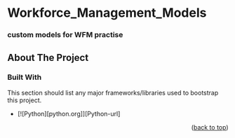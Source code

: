 # Workforce_Management_Models
### custom models for WFM practise

<!-- ABOUT THE PROJECT -->
## About The Project

### Built With

This section should list any major frameworks/libraries used to bootstrap this project. 

* [![Python][python.org]][Python-url]


<!-- * [![Next][Next.js]][Next-url]
* [![React][React.js]][React-url]
* [![Vue][Vue.js]][Vue-url]
* [![Angular][Angular.io]][Angular-url]
* [![Svelte][Svelte.dev]][Svelte-url]
* [![Laravel][Laravel.com]][Laravel-url]
* [![Bootstrap][Bootstrap.com]][Bootstrap-url]
* [![JQuery][JQuery.com]][JQuery-url]
* [![Python][Python.com]][JQuery-url] -->

<p align="right">(<a href="#readme-top">back to top</a>)</p>